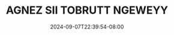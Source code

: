 --- 
title: "AGNEZ SII TOBRUTT NGEWEYY"
description: "nonton bokep AGNEZ SII TOBRUTT NGEWEYY simontok full baru"
date: 2024-09-07T22:39:54-08:00
file_code: "1drohna9qlaz"
draft: false
cover: "gd3z6t8jrzfzlulb.jpg"
tags: ["AGNEZ", "SII", "TOBRUTT", "NGEWEYY", "bokep-indo", "bokep-viral", "bokep-ig"]
length: 1564
fld_id: "1483108"
foldername: "Agnez t0brut"
categories: ["Agnez t0brut"]
views: 0
---
